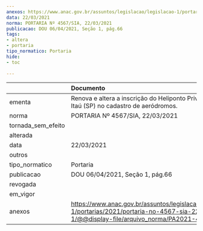 ```yaml
---
anexos: https://www.anac.gov.br/assuntos/legislacao/legislacao-1/portarias/2021/portaria-no-4567-sia-22-03-2021-1/@@display-file/arquivo_norma/PA2021-4567.pdf
data: 22/03/2021
norma: PORTARIA Nº 4567/SIA, 22/03/2021
publicacao: DOU 06/04/2021, Seção 1, pág.66
tags:
- altera
- portaria
tipo_normatico: Portaria
hide: 
- toc 
 
---
```


|                    | Documento                                                                                                                                              |
|:-------------------|:-------------------------------------------------------------------------------------------------------------------------------------------------------|
| ementa             | Renova e altera a inscrição do Heliponto Privado C.T.O. Itaú (SP) no cadastro de aeródromos.                                                           |
| norma              | PORTARIA Nº 4567/SIA, 22/03/2021                                                                                                                       |
| tornada_sem_efeito |                                                                                                                                                        |
| alterada           |                                                                                                                                                        |
| data               | 22/03/2021                                                                                                                                             |
| outros             |                                                                                                                                                        |
| tipo_normatico     | Portaria                                                                                                                                               |
| publicacao         | DOU 06/04/2021, Seção 1, pág.66                                                                                                                        |
| revogada           |                                                                                                                                                        |
| em_vigor           |                                                                                                                                                        |
| anexos             | https://www.anac.gov.br/assuntos/legislacao/legislacao-1/portarias/2021/portaria-no-4567-sia-22-03-2021-1/@@display-file/arquivo_norma/PA2021-4567.pdf |